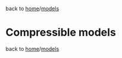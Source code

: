 back to [home](home)/[models](models)

# Compressible models

back to [home](home)/[models](models)
